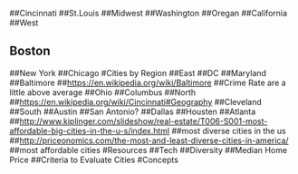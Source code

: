 ##Cincinnati
##St.Louis
##Midwest
##Washington
##Oregan
##California
##West
## Boston
##New York
##Chicago
#Cities by Region
##East
##DC
##Maryland
##Baltimore
##https://en.wikipedia.org/wiki/Baltimore
##Crime Rate are a little above average
##Ohio
##Columbus
##North
##https://en.wikipedia.org/wiki/Cincinnati#Geography
##Cleveland
##South
##Austin
##San Antonio?
##Dallas
##Housten
##Atlanta
##http://www.kiplinger.com/slideshow/real-estate/T006-S001-most-affordable-big-cities-in-the-u-s/index.html
##most diverse cities in the us
##http://priceonomics.com/the-most-and-least-diverse-cities-in-america/
##most affordable cities
#Resources
##Tech
##Diversity
##Median Home Price
##Criteria to Evaluate Cities
#Concepts
